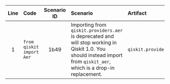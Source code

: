 | Line | Code | Scenario ID | Scenario | Artifact | Refactoring |
| :--: | :--- | :---------: | :------- | :------- | :---------- |
| 1 | `from qiskit import Aer` | 1b49 | Importing from `qiskit.providers.aer` is deprecated and will stop working in Qiskit 1.0. You should instead import from `qiskit_aer`, which is a drop-in replacement. | `qiskit.providers.aer` | `from qiskit_aer import Aer` |